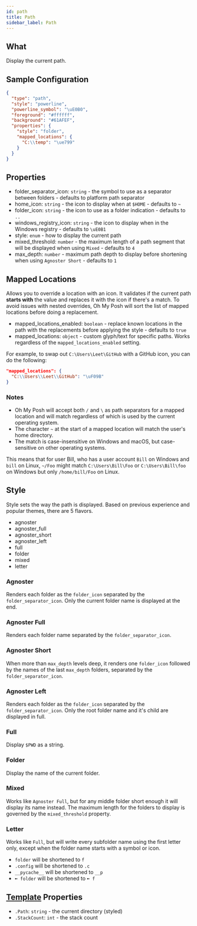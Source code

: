 ```yaml
---
id: path
title: Path
sidebar_label: Path
---
```


## What

Display the current path.

## Sample Configuration

```json
{
  "type": "path",
  "style": "powerline",
  "powerline_symbol": "\uE0B0",
  "foreground": "#ffffff",
  "background": "#61AFEF",
  "properties": {
    "style": "folder",
    "mapped_locations": {
      "C:\\temp": "\ue799"
    }
  }
}
```

## Properties

- folder_separator_icon: `string` - the symbol to use as a separator between folders - defaults to platform path separator
- home_icon: `string` - the icon to display when at `$HOME` - defaults to `~`
- folder_icon: `string` - the icon to use as a folder indication - defaults to `..`
- windows_registry_icon: `string` - the icon to display when in the Windows registry - defaults to `\uE0B1`
- style: `enum` - how to display the current path
- mixed_threshold: `number` - the maximum length of a path segment that will be displayed when using `Mixed` -
  defaults to `4`
- max_depth: `number` - maximum path depth to display before shortening when using `Agnoster Short` - defaults to `1`

## Mapped Locations

Allows you to override a location with an icon. It validates if the current path **starts with** the value and replaces
it with the icon if there's a match. To avoid issues with nested overrides, Oh My Posh will sort the list of mapped
locations before doing a replacement.

- mapped_locations_enabled: `boolean` - replace known locations in the path with the replacements before applying the
style - defaults to `true`
- mapped_locations: `object` - custom glyph/text for specific paths. Works regardless of the `mapped_locations_enabled`
setting.

For example, to swap out `C:\Users\Leet\GitHub` with a GitHub icon, you can do the following:

```json
"mapped_locations": {
  "C:\\Users\\Leet\\GitHub": "\uF09B"
}
```

### Notes

- Oh My Posh will accept both `/` and `\` as path separators for a mapped location and will match regardless of which
is used by the current operating system.
- The character `~` at the start of a mapped location will match the user's home directory.
- The match is case-insensitive on Windows and macOS, but case-sensitive on other operating systems.

This means that for user Bill, who has a user account `Bill` on Windows and `bill` on Linux,  `~/Foo` might match
`C:\Users\Bill\Foo` or `C:\Users\Bill\foo` on Windows but only `/home/bill/Foo` on Linux.

## Style

Style sets the way the path is displayed. Based on previous experience and popular themes, there are 5 flavors.

- agnoster
- agnoster_full
- agnoster_short
- agnoster_left
- full
- folder
- mixed
- letter

### Agnoster

Renders each folder as the `folder_icon` separated by the `folder_separator_icon`.
Only the current folder name is displayed at the end.

### Agnoster Full

Renders each folder name separated by the `folder_separator_icon`.

### Agnoster Short

When more than `max_depth` levels deep, it renders one `folder_icon` followed by the names of the last `max_depth` folders,
separated by the `folder_separator_icon`.

### Agnoster Left

Renders each folder as the `folder_icon` separated by the `folder_separator_icon`.
Only the root folder name and it's child are displayed in full.

### Full

Display `$PWD` as a string.

### Folder

Display the name of the current folder.

### Mixed

Works like `Agnoster Full`, but for any middle folder short enough it will display its name instead. The maximum length
for the folders to display is governed by the `mixed_threshold` property.

### Letter

Works like `Full`, but will write every subfolder name using the first letter only, except when the folder name
starts with a symbol or icon.

- `folder` will be shortened to `f`
- `.config` will be shortened to `.c`
- `__pycache__` will be shortened to `__p`
- `➼ folder` will be shortened to `➼ f`

## [Template][templates] Properties

- `.Path`: `string` - the current directory (styled)
- `.StackCount`: `int` - the stack count

[templates]: /docs/config-templates
